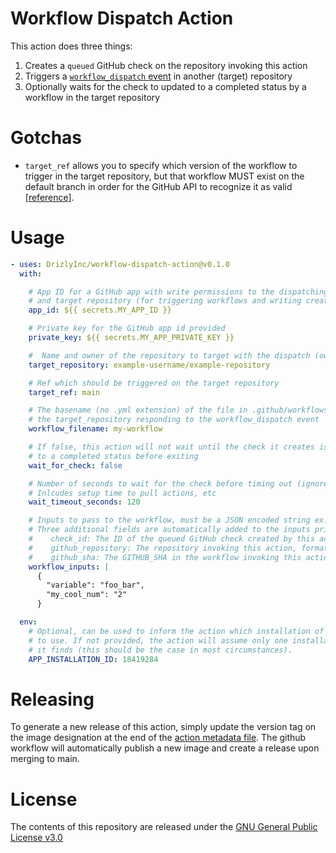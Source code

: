 # Workflow Dispatch Action

This action does three things:
1. Creates a `queued` GitHub check on the repository invoking this action
2. Triggers a [`workflow_dispatch` event](https://docs.github.com/en/actions/reference/events-that-trigger-workflows#workflow_dispatch) in another (target) repository
3. Optionally waits for the check to updated to a completed status by a workflow in the target repository

# Gotchas

* `target_ref` allows you to specify which version of the workflow to trigger in the target repository, but that workflow MUST exist on the default branch in order for the GitHub API to recognize it as valid [[reference](https://docs.github.com/en/actions/managing-workflow-runs/manually-running-a-workflow#configuring-a-workflow-to-run-manually)].

# Usage

```yaml
- uses: DrizlyInc/workflow-dispatch-action@v0.1.0
  with:

    # App ID for a GitHub app with write permissions to the dispatching repository
    # and target repository (for triggering workflows and writing creating checks)
    app_id: ${{ secrets.MY_APP_ID }}

    # Private key for the GitHub app id provided
    private_key: ${{ secrets.MY_APP_PRIVATE_KEY }}

    #  Name and owner of the repository to target with the dispatch (owner/repo-name)
    target_repository: example-username/example-repository

    # Ref which should be triggered on the target repository
    target_ref: main

    # The basename (no .yml extension) of the file in .github/workflows/ of
    # the target_repository responding to the workflow_dispatch event
    workflow_filename: my-workflow

    # If false, this action will not wait until the check it creates is updated
    # to a completed status before exiting
    wait_for_check: false

    # Number of seconds to wait for the check before timing out (ignored if wait_for_check is false).
    # Inlcudes setup time to pull actions, etc
    wait_timeout_seconds: 120

    # Inputs to pass to the workflow, must be a JSON encoded string ex. '{ "myinput":"myvalue" }'
    # Three additional fields are automatically added to the inputs prior to dispatching:
    #    check_id: The ID of the queued GitHub check created by this action
    #    github_repository: The repository invoking this action, formatted as "<owner>/<repository-name>"
    #    github_sha: The GITHUB_SHA in the workflow invoking this action
    workflow_inputs: |
      {
        "variable": "foo_bar",
        "my_cool_num": "2"
      }

  env:
    # Optional, can be used to inform the action which installation of the given app_id and private_key
    # to use. If not provided, the action will assume only one installation exists and use the first one
    # it finds (this should be the case in most circumstances).
    APP_INSTALLATION_ID: 18419284

```

# Releasing

To generate a new release of this action, simply update the version tag on the image designation at the end of the [action metadata file](./action.yml). The github workflow will automatically publish a new image and create a release upon merging to main.

# License

The contents of this repository are released under the [GNU General Public License v3.0](LICENSE)
